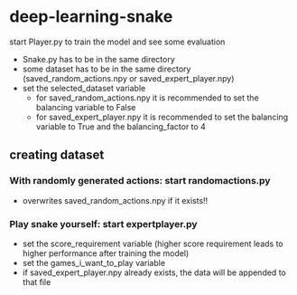 # deep-learning-snake

start Player.py to train the model and see some evaluation
  - Snake.py has to be in the same directory
  - some dataset has to be in the same directory (saved_random_actions.npy or saved_expert_player.npy)
  - set the selected_dataset variable
    - for saved_random_actions.npy it is recommended to set the balancing variable to False
    - for saved_expert_player.npy it is recommended to set the balancing variable to True and the balancing_factor to 4
    
 ## creating dataset
 
 ### With randomly generated actions: start randomactions.py
  - overwrites saved_random_actions.npy if it exists!!
 ### Play snake yourself: start expertplayer.py
  - set the score_requirement variable (higher score requirement leads to higher performance after training the model)
  - set the games_i_want_to_play variable
  - if saved_expert_player.npy already exists, the data will be appended to that file

